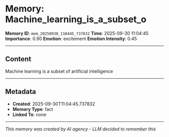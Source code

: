 # Memory: Machine_learning_is_a_subset_o

**Memory ID**: `mem_20250930_110445_737832`
**Time**: 2025-09-30 11:04:45
**Importance**: 0.90
**Emotion**: excitement
**Emotion Intensity**: 0.45

---

## Content

Machine learning is a subset of artificial intelligence

---

## Metadata

- **Created**: 2025-09-30T11:04:45.737832
- **Memory Type**: fact
- **Linked To**: none

---

*This memory was created by AI agency - LLM decided to remember this*
